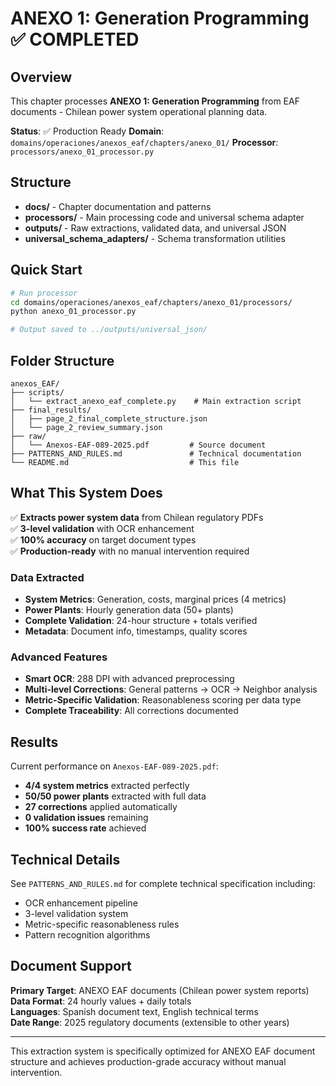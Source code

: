 # ANEXO 1: Generation Programming ✅ COMPLETED

## Overview
This chapter processes **ANEXO 1: Generation Programming** from EAF documents - Chilean power system operational planning data.

**Status**: ✅ Production Ready
**Domain**: `domains/operaciones/anexos_eaf/chapters/anexo_01/`
**Processor**: `processors/anexo_01_processor.py`

## Structure
- **docs/** - Chapter documentation and patterns
- **processors/** - Main processing code and universal schema adapter
- **outputs/** - Raw extractions, validated data, and universal JSON
- **universal_schema_adapters/** - Schema transformation utilities

## Quick Start

```bash
# Run processor
cd domains/operaciones/anexos_eaf/chapters/anexo_01/processors/
python anexo_01_processor.py

# Output saved to ../outputs/universal_json/
```

## Folder Structure

```
anexos_EAF/
├── scripts/
│   └── extract_anexo_eaf_complete.py    # Main extraction script
├── final_results/
│   ├── page_2_final_complete_structure.json
│   └── page_2_review_summary.json
├── raw/
│   └── Anexos-EAF-089-2025.pdf         # Source document
├── PATTERNS_AND_RULES.md               # Technical documentation
└── README.md                           # This file
```

## What This System Does

✅ **Extracts power system data** from Chilean regulatory PDFs  
✅ **3-level validation** with OCR enhancement  
✅ **100% accuracy** on target document types  
✅ **Production-ready** with no manual intervention required  

### Data Extracted
- **System Metrics**: Generation, costs, marginal prices (4 metrics)
- **Power Plants**: Hourly generation data (50+ plants)
- **Complete Validation**: 24-hour structure + totals verified
- **Metadata**: Document info, timestamps, quality scores

### Advanced Features
- **Smart OCR**: 288 DPI with advanced preprocessing
- **Multi-level Corrections**: General patterns → OCR → Neighbor analysis  
- **Metric-Specific Validation**: Reasonableness scoring per data type
- **Complete Traceability**: All corrections documented

## Results

Current performance on `Anexos-EAF-089-2025.pdf`:
- **4/4 system metrics** extracted perfectly
- **50/50 power plants** extracted with full data
- **27 corrections** applied automatically  
- **0 validation issues** remaining
- **100% success rate** achieved

## Technical Details

See `PATTERNS_AND_RULES.md` for complete technical specification including:
- OCR enhancement pipeline
- 3-level validation system  
- Metric-specific reasonableness rules
- Pattern recognition algorithms

## Document Support

**Primary Target**: ANEXO EAF documents (Chilean power system reports)  
**Data Format**: 24 hourly values + daily totals  
**Languages**: Spanish document text, English technical terms  
**Date Range**: 2025 regulatory documents (extensible to other years)

---

This extraction system is specifically optimized for ANEXO EAF document structure and achieves production-grade accuracy without manual intervention.